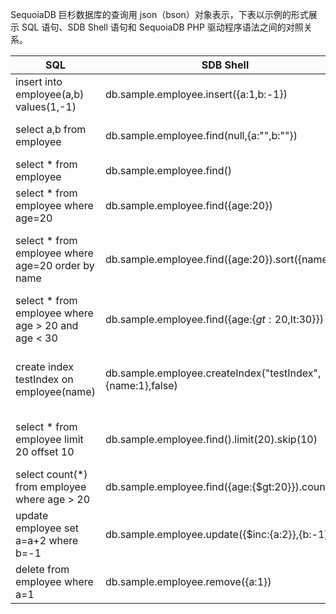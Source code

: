
SequoiaDB 巨杉数据库的查询用 json（bson）对象表示，下表以示例的形式展示 SQL 语句、SDB Shell 语句和 SequoiaDB PHP 驱动程序语法之间的对照关系。

| SQL                                                | SDB Shell                                            | PHP Driver                                             |
| -------------------------------------------------- | ---------------------------------------------------------- | ------------------------------------------------------ |
| insert into employee(a,b) values(1,-1)             | db.sample.employee.insert({a:1,b:-1})                      | $employee->insert("{a:1,b:-1}")                        |
| select a,b from employee                           | db.sample.employee.find(null,{a:"",b:""})                  | $employee->find(NULL, '{a:"",b:""}')                   |
| select * from employee                             | db.sample.employee.find()                                  | $employee->find()                                      |
| select * from employee where age=20                | db.sample.employee.find({age:20})                          | $employee->find("{age:20}")                            |
| select * from employee where age=20 order by name  | db.sample.employee.find({age:20}).sort({name:1})           | $employee->find("{'age':20}", NULL, "{'name':1}")      |
| select * from employee where age > 20 and age < 30 | db.sample.employee.find({age:{$gt:20,$lt:30}})             | $employee->find('{age:{$gt:20,$lt:30}}')               |
| create index testIndex on employee(name)           | db.sample.employee.createIndex("testIndex",{name:1},false) | $employee->createIndex("{name:1}", "testIndex", false) |
| select * from employee limit 20 offset 10          | db.sample.employee.find().limit(20).skip(10)               | $employee->find(NULL, NULL, NULL, NULL, 10, 20)        |
| select count(*) from employee where age > 20       | db.sample.employee.find({age:{$gt:20}}).count()            | $employee->count('{age:{$gt:20}}')                     |
| update employee set a=a+2 where b=-1               | db.sample.employee.update({$inc:{a:2}},{b:-1})             | $employee->update('{$inc:{a:2}}', "{b:-1}")            |
| delete from employee where a=1                     | db.sample.employee.remove({a:1})                           | $employee->remove("{a:1}")                             |
